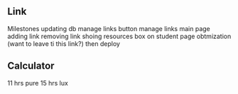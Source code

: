 ## Link
Milestones
updating db
manage links button
manage links main page
adding link
removing link
shoing resources box on student page
obtmization (want to leave ti this link?)
then deploy

## Calculator
11 hrs pure
15 hrs lux
